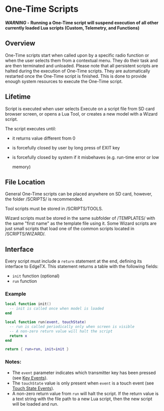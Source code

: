 # One-Time Scripts

_**WARNING -**_ **Running a One-Time script will suspend execution of all other currently loaded Lua scripts (Custom, Telemetry, and Functions)**

## Overview

One-Time scripts start when called upon by a specific radio function or when the user selects them from a contextual menu. They do their task and are then terminated and unloaded. Please note that all persistent scripts are halted during the execution of One-Time scripts. They are automatically restarted once the One-Time script is finished. This is done to provide enough system resources to execute the One-Time script.

## Lifetime

Script is executed when user selects Execute on a script file from SD card browser screen, or opens a Lua Tool, or creates a new model with a Wizard script.

The script executes until:

* it returns value different from 0
* is forcefully closed by user by long press of EXIT key
*   is forcefully closed by system if it misbehaves (e.g. run-time error or low

    memory)

## File Location

General One-Time scripts can be placed anywhere on SD card, however, the folder /SCRIPTS/ is recommended.&#x20;

Tool scripts must be stored in /SCRIPTS/TOOLS.

Wizard scripts must be stored in the same subfolder of /TEMPLATES/ with the same "first name" as the template file using it. Some Wizard scripts are just small scripts that load one of the common scripts located in /SCRIPTS/WIZARD/.

## **Interface**

Every script must include a `return` statement at the end, defining its interface to EdgeTX. This statement returns a table with the following fields:

* `init` function (optional)
* `run` function

### Example

```lua
local function init()
  -- init is called once when model is loaded
end

local function run(event, touchState)
  -- run is called periodically only when screen is visible
  -- A non-zero return value will halt the script
  return x
end

return { run=run, init=init }
```

### Notes:

* The `event` parameter indicates which transmitter key has been pressed (see [Key Events](../part\_iii\_-\_opentx\_lua\_api\_reference/constants/key\_events.md)).
* The `touchState` value is only present when `event` is a touch event (see [Touch State Events](../part\_iii\_-\_opentx\_lua\_api\_reference/constants/touch-event-constants.md)).
* A non-zero return value from `run` will halt the script. If the return value is a text string with the file path to a new Lua script, then the new script will be loaded and run.
